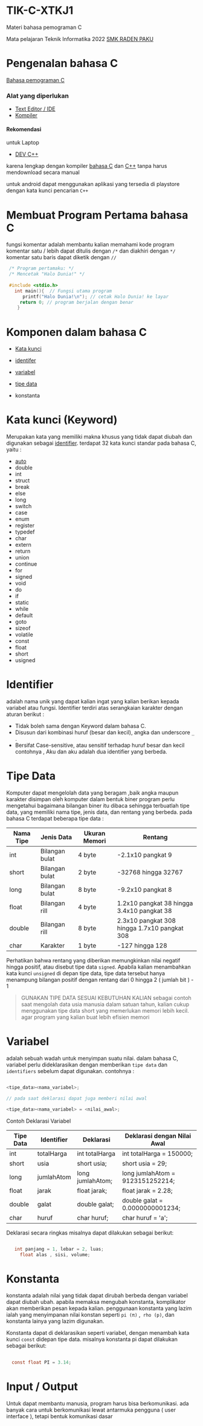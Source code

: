 # TIK-C-XTKJ1

Materi bahasa pemograman C

Mata pelajaran Teknik Informatika 2022
[SMK RADEN PAKU](smk.md)

# Pengenalan bahasa C
  <a href="https://id.m.wikipedia.org/wiki/C_(bahasa_pemrograman)">Bahasa pemograman C</a>
  ### Alat yang diperlukan
  
  - <a href="https://id.m.wikipedia.org/wiki/Penyunting_teks">Text Editor / IDE</a>
  - <a href="https://id.m.wikipedia.org/wiki/Kompilator">Kompiler</a>

  #### Rekomendasi 
   
   untuk Laptop
   
   - <a href="https://www.bloodshed.net/">DEV C++</a>
       
  karena lengkap dengan kompiler [bahasa C](c.md) dan [C++](cpp.md) tanpa harus mendownload secara manual
  
  untuk android dapat menggunakan aplikasi yang tersedia di playstore dengan kata kunci pencarian ``C++``
# Membuat Program Pertama bahasa C
  fungsi komentar adalah membantu kalian memahami kode program
  komentar satu / lebih dapat ditulis dengan ``/*`` dan diakhiri dengan ``*/``
  komentar satu baris dapat diketik dengan ``//``
  ```c
   /* Program pertamaku: */
   /* Mencetak "Halo Dunia!" */
   
   #include <stdio.h>
     int main(){  // Fungsi utama program
        printf("Halo Dunia!\n"); // cetak Halo Dunia! ke layar
       return 0; // program berjalan dengan benar
      }
   ```
   # Komponen dalam bahasa C


   - [Kata kunci](katakunci.md)

   - [identifer](iden.md)

   - [variabel](var.md)

   - [tipe data](tipe.md)

   - konstanta

   # Kata kunci (Keyword)


 Merupakan kata yang memiliki makna khusus yang tidak dapat diubah dan digunakan sebagai [identifier](iden.md).
 terdapat 32 kata kunci standar pada bahasa C, yaitu :
  
   
 - [auto](d.md)
 - double
- int
- struct
- break
- else
- long
- switch
- case
- enum
- register
- typedef
- char
- extern
- return
- union
- continue
- for
- signed
- void
- do
- if
- static
- while
- default
- goto
- sizeof
- volatile
- const
- float
- short
- usigned


# Identifier

adalah nama unik yang dapat kalian ingat yang kalian berikan kepada variabel atau fungsi.
Identifier terdiri atas serangkaian karakter dengan aturan berikut :

- Tidak boleh sama dengan Keyword dalam bahasa C.
- Disusun dari kombinasi huruf (besar dan kecil), angka dan underscore ``_`` .
- Bersifat Case-sensitive, atau sensitif terhadap huruf besar dan kecil contohnya , Aku dan aku adalah dua identifier yang berbeda.

# Tipe Data

Komputer dapat mengelolah data yang beragam ,baik angka maupun karakter disimpan oleh komputer dalam bentuk biner
program perlu mengetahui bagaimana bilangan biner itu dibaca sehingga terbuatlah tipe data, 
yang memiliki nama tipe, jenis data, dan rentang yang berbeda. 
pada bahasa C terdapat beberapa tipe data :


| Nama Tipe | Jenis Data | Ukuran Memori | Rentang |
|---        |---         |---            |---      |
| int       | Bilangan bulat | 4 byte   | -2.1x10 pangkat 9 |
| short    | Bilangan bulat | 2 byte | -32768 hingga 32767 |
| long | Bilangan bulat | 8 byte | -9.2x10 pangkat 8 |
| float | Bilangan rill | 4 byte | 1.2x10 pangkat 38 hingga 3.4x10 pangkat 38 |
| double | Bilangan rill | 8 byte | 2.3x10 pangkat 308 hingga 1.7x10 pangkat 308 |
| char | Karakter | 1 byte | -127 hingga 128

Perhatikan bahwa rentang yang diberikan memungkinkan 
nilai negatif hingga positif, atau disebut tipe data ``signed``.
Apabila kalian menambahkan kata kunci ``unsigned`` di depan tipe data, tipe data tersebut hanya menampung
bilangan positif dengan rentang dari 0 hingga 2 ( jumlah bit ) - 1

> GUNAKAN TIPE DATA SESUAI KEBUTUHAN KALIAN
sebagai contoh saat mengolah data usia manusia dalam satuan tahun,
kalian cukup menggunakan tipe data short yang memerlukan memori lebih kecil.
agar program yang kalian buat lebih efisien memori

# Variabel

adalah sebuah wadah untuk menyimpan suatu nilai.
dalam bahasa C, variabel perlu dideklarasikan dengan memberikan ``tipe data``
dan ``identifiers`` sebelum dapat digunakan.
contohnya :

```c++

<tipe_data><nama_variabel>;

// pada saat deklarasi dapat juga memberi nilai awal

<tipe_data><nama_variabel> = <nilai_awal>;

```

Contoh Deklarasi Variabel

| Tipe Data | Identifier | Deklarasi | Deklarasi dengan Nilai Awal |
|---        |---         |---        |---                          |
| int       | totalHarga | int totalHarga | int totalHarga = 150000; |
| short  | usia | short usia; | short usia = 29; |
| long | jumlahAtom | long jumlahAtom; | long jumlahAtom = 9123151252214; |
| float | jarak | float jarak; | float jarak = 2.28; |
| double | galat | double galat; | double galat = 0.0000000001234; |
| char | huruf | char huruf; | char huruf = 'a'; |

Deklarasi secara ringkas misalnya dapat dilakukan sebagai berikut:

```c

   int panjang = 1, lebar = 2, luas;
     float alas , sisi, volume;

```

# Konstanta

konstanta adalah nilai yang tidak dapat dirubah berbeda dengan variabel dapat diubah ubah.
apabila memaksa mengubah konstanta, komplikator akan memberikan pesan kepada kalian. 
penggunaan konstanta yang lazim ialah yang menyimpanan nilai konstan seperti ``pi (π)`` ,`` rho (p)``, dan konstanta lainya yang lazim digunakan.

Konstanta dapat di deklarasikan seperti variabel, dengan menambah kata kunci ``const`` didepan tipe data.
misalnya konstanta pi dapat dilakukan sebagai berikut:

```c
  
  const float PI = 3.14;

```

# Input / Output

Untuk dapat membantu manusia, program harus bisa berkomunikasi.
ada banyak cara untuk berkomunikasi lewat antarmuka pengguna ( user interface ),
tetapi bentuk komunikasi dasar 
